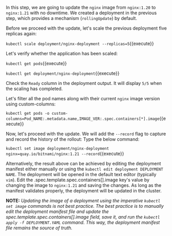 In this step, we are going to update the `nginx` image from `nginx:1.20` to `nginx:1.21` with no downtime. We created a deployment in the previous step, which provides a mechanism (`rollingUpdate`) by default.

Before we proceed with the update, let's scale the previous deployment five replicas again:

`kubectl scale deployment/nginx-deployment --replicas=5`{{execute}}

Let's verify whether the application has been scaled:

`kubectl get pods`{{execute}}

`kubectl get deployment/nginx-deployment`{{execute}}

Check the `Ready` column in the deployment output. It will display `5/5` when the scaling has completed.

Let's filter all the pod names along with their current `nginx` image version using custom-columns:

`kubectl get pods -o custom-columns=Pod_NAME:.metadata.name,IMAGE_VER:.spec.containers[*].image`{{execute}}

Now, let's proceed with the update. We will add the `--record` flag to capture and record the history of the rollout: Type the below command:

`kubectl set image deployment/nginx-deployment nginx=quay.io/bitnami/nginx:1.21 --record`{{execute}}

Alternatively, the result above can be  achieved by editing the deployment manifest either manually or using the `kubectl edit deployment DEPLOYMENT NAME`.  The deployment will be opened in the default text editor (typically `vim`). Edit the  .spec.template.spec.containers[].image key's value by changing the image to `nginx:1.21` and saving the changes.  As long as the manifest validates properly, the deployment will be updated in the cluster.


**NOTE:** *Updating the image of a deployment using the imperative `kubectl set image` commands is not best practice. The best practice is to manually edit the deployment manifest file and update the spec.template.spec.containers[].image field, save it, and run the `kubectl apply -f DEPLOYMENT.YAML` command. This way, the deployment manifest file remains the source of truth.*